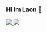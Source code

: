 ### Hi Im Laon 👋
<span>
  <a href="https://www.instagram.com/always_0702?igsh=MWtmNnVtZmJoaWo5Nw%3D%3D&utm_source=qr">
    <img src="https://img.shields.io/badge/Instagram-ff69b4?style=plastic&logo=instagram&logoColor=white"/>
  </a>
  <a href="https://nebulous-pharaoh-f08.notion.site/Laon-10-0c13c2f897e046ae8ad92551733e3864">
    <img src="https://img.shields.io/badge/Notion-black?style=plastic&logo=Notion&logoColor=white"/>
  </a>
</span>
